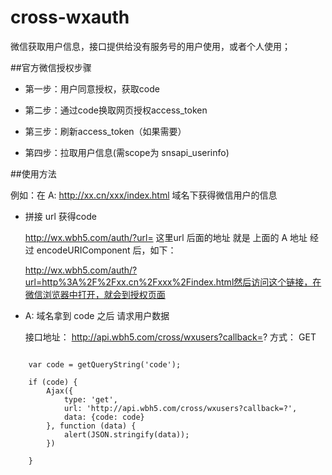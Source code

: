 # cross-wxauth

微信获取用户信息，接口提供给没有服务号的用户使用，或者个人使用；

##官方微信授权步骤
- 第一步：用户同意授权，获取code

- 第二步：通过code换取网页授权access_token

- 第三步：刷新access_token（如果需要）

- 第四步：拉取用户信息(需scope为 snsapi_userinfo)


##使用方法

例如：在 A: http://xx.cn/xxx/index.html 域名下获得微信用户的信息

- 拼接 url 获得code 

	http://wx.wbh5.com/auth/?url=
  这里url 后面的地址 就是 上面的 A 地址 经过 encodeURIComponent 后，如下：

	http://wx.wbh5.com/auth/?url=http%3A%2F%2Fxx.cn%2Fxxx%2Findex.html然后访问这个链接，在微信浏览器中打开，就会到授权页面

- A: 域名拿到 code 之后 请求用户数据

    接口地址： http://api.wbh5.com/cross/wxusers?callback=?  方式： GET

```

	var code = getQueryString('code');
	
	if (code) {
	    Ajax({
	        type: 'get',
	        url: 'http://api.wbh5.com/cross/wxusers?callback=?',
	        data: {code: code}
	    }, function (data) {
	        alert(JSON.stringify(data));
	    })
	
	}

```